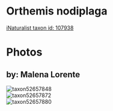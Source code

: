 
Orthemis nodiplaga
==================
  
[iNaturalist taxon id: 107938](https://www.inaturalist.org/taxa/107938)
# Photos

## by: Malena Lorente
  
![taxon52657848](https://inaturalist-open-data.s3.amazonaws.com/photos/56888727/medium.jpeg)  
![taxon52657872](https://inaturalist-open-data.s3.amazonaws.com/photos/56888751/medium.jpeg)  
![taxon52657880](https://inaturalist-open-data.s3.amazonaws.com/photos/56888761/medium.jpeg)
